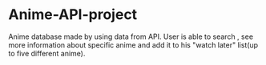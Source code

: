 # Anime-API-project
Anime database made by using data from API. User is able to search , see more information about specific anime and add it to his "watch later" list(up to five different anime).
